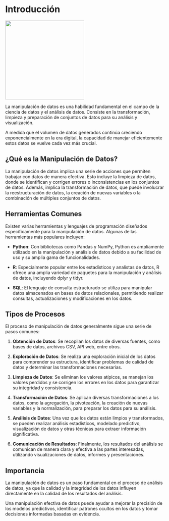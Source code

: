 # Introducción

<img src="https://cdn-icons-png.flaticon.com/512/6999/6999382.png" width = "250" align="center"/>


La manipulación de datos es una habilidad fundamental en el campo
de la ciencia de datos y el análisis de datos. Consiste en la transformación,
limpieza y preparación de conjuntos de datos para su análisis y visualización.

A medida que el volumen de datos generados continúa creciendo exponencialmente
en la era digital, la capacidad de manejar eficientemente estos datos se vuelve
cada vez más crucial.

## ¿Qué es la Manipulación de Datos?

La manipulación de datos implica una serie de acciones que permiten trabajar
con datos de manera efectiva. Esto incluye la limpieza de datos, donde se identifican y corrigen errores o inconsistencias en los conjuntos de datos. Además, implica la transformación de datos, que puede involucrar la reestructuración de datos, la creación de nuevas variables o la combinación de múltiples conjuntos de datos.

## Herramientas Comunes

Existen varias herramientas y lenguajes de programación diseñados específicamente para la manipulación de datos. Algunas de las herramientas más populares incluyen:

- **Python**: Con bibliotecas como Pandas y NumPy, Python es ampliamente utilizado en la manipulación y análisis de datos debido a su facilidad de uso y su amplia gama de funcionalidades.

- **R**: Especialmente popular entre los estadísticos y analistas de datos, R ofrece una amplia variedad de paquetes para la manipulación y análisis de datos, incluyendo dplyr y tidyr.

- **SQL**: El lenguaje de consulta estructurado se utiliza para manipular datos almacenados en bases de datos relacionales, permitiendo realizar consultas, actualizaciones y modificaciones en los datos.

## Tipos de Procesos

El proceso de manipulación de datos generalmente sigue una serie de pasos comunes:

1. **Obtención de Datos**: Se recopilan los datos de diversas fuentes, como bases de datos, archivos CSV, API web, entre otros.

2. **Exploración de Datos**: Se realiza una exploración inicial de los datos para comprender su estructura, identificar problemas de calidad de datos y determinar las transformaciones necesarias.

3. **Limpieza de Datos**: Se eliminan los valores atípicos, se manejan los valores perdidos y se corrigen los errores en los datos para garantizar su integridad y consistencia.

4. **Transformación de Datos**: Se aplican diversas transformaciones a los datos, como la agregación, la pivoteación, la creación de nuevas variables y la normalización, para preparar los datos para su análisis.

5. **Análisis de Datos**: Una vez que los datos están limpios y transformados, se pueden realizar análisis estadísticos, modelado predictivo, visualización de datos y otras técnicas para extraer información significativa.

6. **Comunicación de Resultados**: Finalmente, los resultados del análisis se comunican de manera clara y efectiva a las partes interesadas, utilizando visualizaciones de datos, informes y presentaciones.

## Importancia

La manipulación de datos es un paso fundamental en el proceso de
análisis de datos, ya que la calidad y la integridad de los datos influyen directamente
en la calidad de los resultados del análisis.

Una manipulación efectiva de datos puede ayudar a mejorar la precisión de
los modelos predictivos, identificar patrones ocultos en los datos y tomar decisiones
informadas basadas en evidencia.
